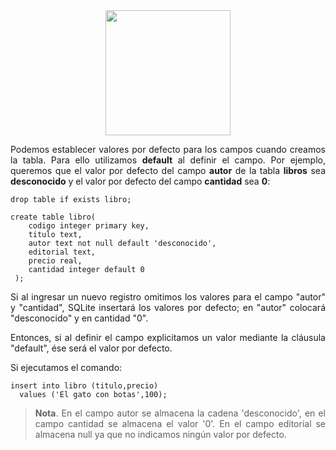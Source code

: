 <div align="justify">

<div align="center">
<img src="https://www.comunidadbaratz.com/wp-content/uploads/Sabes-cuales-son-los-libros-mas-vendidos-de-2017-a-traves-de-Internet-en-Espana.jpg" width="200px"/>
</div>

Podemos establecer valores por defecto para los campos cuando creamos la tabla. Para ello utilizamos __default__ al definir el campo. Por ejemplo, queremos que el valor por defecto del campo __autor__ de la tabla __libros__ sea __desconocido__ y el valor por defecto del campo __cantidad__ sea __0__:

``````
drop table if exists libro;

create table libro(
	codigo integer primary key,
	titulo text,
	autor text not null default 'desconocido', 
	editorial text,
	precio real,
	cantidad integer default 0
 );
``````

Si al ingresar un nuevo registro omitimos los valores para el campo "autor" y "cantidad", SQLite insertará los valores por defecto; en "autor" colocará "desconocido" y en cantidad "0".

Entonces, si al definir el campo explicitamos un valor mediante la cláusula "default", ése será el valor por defecto.

Si ejecutamos el comando:

``````
insert into libro (titulo,precio)
  values ('El gato con botas',100);
``````

> __Nota__. En el campo autor se almacena la cadena 'desconocido', en el campo cantidad se almacena el valor '0'. En el campo editorial se almacena null ya que no indicamos ningún valor por defecto.


</div>